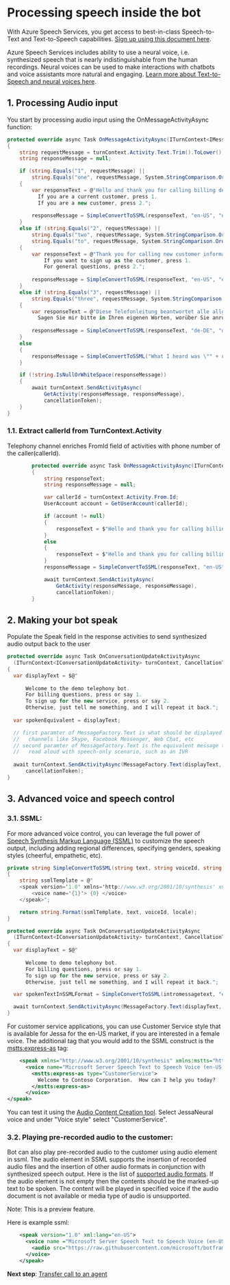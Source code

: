 # Processing speech inside the bot

With Azure Speech Services, you get access to best-in-class Speech-to-Text and Text-to-Speech capabilities. [Sign up using this document here](https://docs.microsoft.com/azure/cognitive-services/speech-service/get-started). 

Azure Speech Services includes ability to use a neural voice, i.e. synthesized speech that is nearly indistinguishable from the human recordings. Neural voices can be used to make interactions with chatbots and voice assistants more natural and engaging. [Learn more about Text-to-Speech and neural voices here](https://docs.microsoft.com/azure/cognitive-services/speech-service/language-support#text-to-speech).


## 1. Processing Audio input

You start by processing audio input using the OnMessageActivityAsync function:

```csharp
protected override async Task OnMessageActivityAsync(ITurnContext<IMessageActivity> turnContext, CancellationToken cancellationToken)
{
    string requestMessage = turnContext.Activity.Text.Trim().ToLower();
    string responseMessage = null;

    if (string.Equals("1", requestMessage) ||
        string.Equals("one", requestMessage, System.StringComparison.OrdinalIgnoreCase))
    {
        var responseText = @"Hello and thank you for calling billing department.  
          If you are a current customer, press 1.  
          If you are a new customer, press 2.";
          
        responseMessage = SimpleConvertToSSML(responseText, "en-US", "en-US-JessaNeural");
    }
    else if (string.Equals("2", requestMessage) ||
        string.Equals("two", requestMessage, System.StringComparison.OrdinalIgnoreCase) ||
        string.Equals("to", requestMessage, System.StringComparison.OrdinalIgnoreCase))
    {
        var responseText = @"Thank you for calling new customer information line.  
            If you want to sign up as the customer, press 1. 
            For general questions, press 2.";
            
        responseMessage = SimpleConvertToSSML(responseText, "en-US", "en-US-GuyNeural");
    }
    else if (string.Equals("3", requestMessage) ||
        string.Equals("three", requestMessage, System.StringComparison.OrdinalIgnoreCase))
    {
        var responseText = @"Diese Telefonleitung beantwortet alle allgemeinen Fragen. 
          Sagen Sie mir bitte in Ihren eigenen Worten, worüber Sie anrufen.";
          
        responseMessage = SimpleConvertToSSML(responseText, "de-DE", "de-DE-KatjaNeural");
    }
    else
    {
        responseMessage = SimpleConvertToSSML("What I heard was \"" + requestMessage + "\"", "en-US", "en-US-GuyNeural");
    }

    if (!string.IsNullOrWhiteSpace(responseMessage))
    {
        await turnContext.SendActivityAsync(
            GetActivity(responseMessage, responseMessage),
            cancellationToken);
    }
}
```

### 1.1. Extract callerId from TurnContext.Activity 

Telephony channel enriches FromId field of activities with phone number of the caller(callerId).

```csharp
        protected override async Task OnMessageActivityAsync(ITurnContext<IMessageActivity> turnContext, CancellationToken cancellationToken)
        {
            string responseText;
            string responseMessage = null;

            var callerId = turnContext.Activity.From.Id;
            UserAccount account = GetUserAccount(callerId);

            if (account != null)
            {
                responseText = $"Hello and thank you for calling billing department. We have pulled up your account associated with {callerId}. Do you want to continue with this account? Say yes or no.";  
            }
            else
            {
                responseText = $"Hello and thank you for calling billing department. Can you please provide phone number associated with the account?";
            }
            responseMessage = SimpleConvertToSSML(responseText, "en-US", "en-US-JessaNeural");

            await turnContext.SendActivityAsync(
                GetActivity(responseMessage, responseMessage),
                cancellationToken);
        }
```


## 2. Making your bot speak
Populate the Speak field in the response activities to send synthesized audio output back to the user

```csharp
protected override async Task OnConversationUpdateActivityAsync
  (ITurnContext<IConversationUpdateActivity> turnContext, CancellationToken cancellationToken)
{
  var displayText = $@"
  
      Welcome to the demo telephony bot. 
      For billing questions, press or say 1. 
      To sign up for the new service, press or say 2.
      Otherwise, just tell me something, and I will repeat it back.";
      
  var spokenEquivalent = displayText;

  // first paramter of MessageFactory.Text is what should be displayed in messaging
  //   channels like Skype, Facebook Messenger, Web Chat, etc
  // second paramter of MessageFactory.Text is the equivalent message that should be 
  //   read aloud with speech-only scenario, such as an IVR
  
  await turnContext.SendActivityAsync(MessageFactory.Text(displayText, spokenEquivalent), 
      cancellationToken);
}
```

## 3. Advanced voice and speech control

  ### 3.1. SSML:

  For more advanced voice control, you can leverage the full power of [Speech Synthesis Markup Language (SSML)](https://docs.microsoft.com/azure/cognitive-services/speech-service/speech-synthesis-markup) to customize the speech output, including adding regional differences, specifying genders, speaking styles (cheerful, empathetic, etc).

  ```csharp
  private string SimpleConvertToSSML(string text, string voiceId, string locale)
  {
      string ssmlTemplate = @"
      <speak version='1.0' xmlns='http://www.w3.org/2001/10/synthesis' xml:lang='{2}'>
          <voice name='{1}'> {0} </voice>
      </speak>";

      return string.Format(ssmlTemplate, text, voiceId, locale);
  }

  protected override async Task OnConversationUpdateActivityAsync
    (ITurnContext<IConversationUpdateActivity> turnContext, CancellationToken cancellationToken)
  {
    var displayText = $@"
    
        Welcome to demo telephony bot. 
        For billing questions, press or say 1. 
        To sign up for the new service, press or say 2.
        Otherwise, just tell me something, and I will repeat it back.";

    var spokenTextInSSMLFormat = SimpleConvertToSSML(intromessagetext, "en-US-GuyNeural", "en-us");

    await turnContext.SendActivityAsync(MessageFactory.Text(displayText, spokenTextInSSMLFormat), cancellationToken);
  }
  ```

For customer service applications, you can use Customer Service style that is available for Jessa for the en-US market, if you are interested in a female voice.  The additional tag that you would add to the SSML construct is the <mstts:express-as> tag:

```xml
    <speak xmlns="http://www.w3.org/2001/10/synthesis" xmlns:mstts="http://www.w3.org/2001/mstts" xmlns:emo="http://www.w3.org/2009/10/emotionml" version="1.0" xml:lang="en-US">
      <voice name="Microsoft Server Speech Text to Speech Voice (en-US, JessaNeural)">
        <mstts:express-as type="CustomerService">
          Welcome to Contoso Corporation.  How can I help you today? 
        </mstts:express-as>
      </voice>
</speak>
```

You can test it using the [Audio Content Creation tool](http://speech.microsoft.com/audiocontentcreation).  Select JessaNeural voice and under "Voice style" select "CustomerService".

  ### 3.2. Playing pre-recorded audio to the customer:

Bot can also play pre-recorded audio to the customer using audio element in ssml. The audio element in SSML supports the insertion of recorded audio files and the insertion of other audio formats in conjunction with synthesized speech output. Here is the list of <a href = "https://docs.microsoft.com/azure/cognitive-services/speech-service/rest-text-to-speech#audio-outputs">supported audio formats</a>. If the audio element is not empty then the contents should be the marked-up text to be spoken. The content will be played in specified voice if the audio document is not available or media type of audio is unsupported. 

Note: This is a preview feature.

Here is example ssml:

```xml
    <speak version="1.0" xml:lang="en-US">
      <voice name ="Microsoft Server Speech Text to Speech Voice (en-US, JessaRUS)">
        <audio src="https://raw.githubusercontent.com/microsoft/botframework-ivr/master/media/whatstheweatherlike.mp3">this is fallback text</audio>
      </voice>
    </speak>
```

**Next step**:  [Transfer call to an agent](TransferCallOut.md)